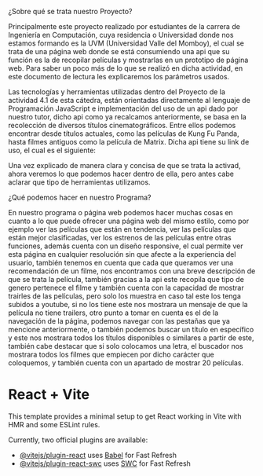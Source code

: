 ¿Sobre qué se trata nuestro Proyecto?

Principalmente este proyecto realizado por estudiantes de la carrera de Ingeniería en Computación, cuya residencia o Universidad donde nos estamos formando es la UVM (Universidad Valle del Momboy),  el cual se trata de una página web donde se está consumiendo una api que su función es la de recopilar películas y mostrarlas en un prototipo de página web. Para saber un poco más de lo que se realizó en dicha actividad, en este documento de lectura les explicaremos los parámetros usados.

Las tecnologías y herramientas utilizadas dentro del Proyecto de la actividad 4.1 de esta cátedra, están orientadas directamente al lenguaje de Programación JavaScript e implementación del uso de un api dado por nuestro tutor, dicho api como ya recalcamos anteriormente, se basa en la recolección de diversos títulos cinematográficos. Entre ellos podemos encontrar desde títulos actuales, como las películas de Kung Fu Panda, hasta filmes antiguos como la película de Matrix. Dicha api tiene su link de uso, el cual es el siguiente:

Una vez explicado de manera clara y concisa de que se trata la activad, ahora veremos lo que podemos hacer dentro de ella, pero antes cabe aclarar que tipo de herramientas utilizamos.

¿Qué podemos hacer en nuestro Programa?

En nuestro programa o página web podemos hacer muchas cosas en cuanto a lo que puede ofrecer una página web del mismo estilo, como por ejemplo ver las películas que están en tendencia, ver las películas que están mejor clasificadas, ver los estrenos de las películas entre otras funciones, además cuenta con un diseño responsive, el cual permite ver esta página en cualquier resolución sin que afecte a la experiencia del usuario, también tenemos en cuenta que cada que queramos ver una recomendación de un filme, nos encontramos con una breve descripción de que se trata la película, también gracias a la api este recopila que tipo de genero pertenece el filme y también cuenta con la capacidad de mostrar trairles de las películas, pero solo los muestra en caso tal este los tenga subidos a youtube, si no los tiene este nos mostrara un mensaje de que la película no tiene trailers, otro punto a tomar en cuenta es el de la navegación de la página, podemos navegar con las pestañas que ya mencione anteriormente, o también podemos buscar un título en específico y este nos mostrara todos los títulos disponibles o similares a partir de este, también cabe destacar que si solo colocamos una letra, el buscador nos mostrara todos los filmes que empiecen por dicho carácter que coloquemos, y también cuenta con un apartado de mostrar 20 películas.


# React + Vite

This template provides a minimal setup to get React working in Vite with HMR and some ESLint rules.

Currently, two official plugins are available:

- [@vitejs/plugin-react](https://github.com/vitejs/vite-plugin-react/blob/main/packages/plugin-react/README.md) uses [Babel](https://babeljs.io/) for Fast Refresh
- [@vitejs/plugin-react-swc](https://github.com/vitejs/vite-plugin-react-swc) uses [SWC](https://swc.rs/) for Fast Refresh
